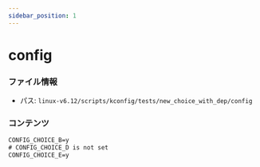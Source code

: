 ```yaml
---
sidebar_position: 1
---
```

# config

### ファイル情報

- パス: `linux-v6.12/scripts/kconfig/tests/new_choice_with_dep/config`

### コンテンツ

```txt
CONFIG_CHOICE_B=y
# CONFIG_CHOICE_D is not set
CONFIG_CHOICE_E=y

```

